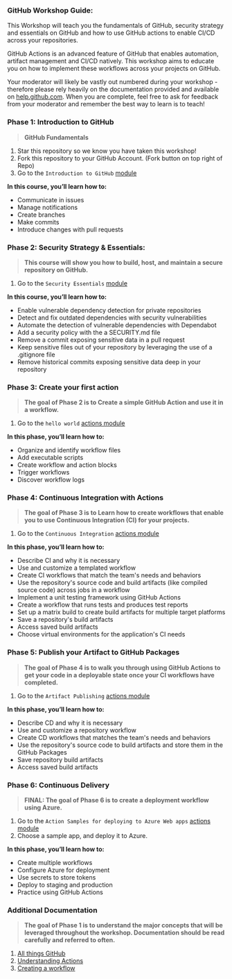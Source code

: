 ### GitHub Workshop Guide:

This Workshop will teach you the fundamentals of GitHub, security strategy and essentials on GitHub and how to use GitHub actions to enable CI/CD across your repositories.

GitHub Actions is an advanced feature of GitHub that enables automation, artifact management and CI/CD natively. This workshop aims to educate you on how to implement these workflows across your projects on GitHub.

Your moderator will likely be vastly out numbered during your workshop - therefore please rely heavily on the documentation provided and available on [help.github.com](https://help.github.com/en). When you are complete, feel free to ask for feedback from your moderator and remember the best way to learn is to teach!

### Phase 1: Introduction to GitHub
  > **GitHub Fundamentals**
  1. Star this repository so we know you have taken this workshop!
  1. Fork this repository to your GitHub Account. (Fork button on top right of Repo)
  1. Go to the `Introduction to GitHub` [module](https://lab.github.com/githubtraining/introduction-to-github)

**In this course, you’ll learn how to:**

- Communicate in issues
- Manage notifications
- Create branches
- Make commits
- Introduce changes with pull requests

### Phase 2: Security Strategy & Essentials:
  > **This course will show you how to build, host, and maintain a secure repository on GitHub.**
  1. Go to the `Security Essentials` [module](https://lab.github.com/githubtraining/security-strategy-essentials)

  **In this course, you’ll learn how to:**
- Enable vulnerable dependency detection for private repositories
- Detect and fix outdated dependencies with security vulnerabilities
- Automate the detection of vulnerable dependencies with Dependabot
- Add a security policy with the a SECURITY.md file
- Remove a commit exposing sensitive data in a pull request
- Keep sensitive files out of your repository by leveraging the use of a .gitignore file
- Remove historical commits exposing sensitive data deep in your repository

### Phase 3: Create your first action
  > **The goal of Phase 2 is to Create a simple GitHub Action and use it in a workflow.**
  1. Go to the `hello world` [actions module](https://lab.github.com/github/hello-github-actions!)

**In this phase, you’ll learn how to:**

- Organize and identify workflow files
- Add executable scripts
- Create workflow and action blocks
- Trigger workflows
- Discover workflow logs

### Phase 4: Continuous Integration with Actions
  > **The goal of Phase 3 is to Learn how to create workflows that enable you to use Continuous Integration (CI) for your projects.**
  1. Go to the `Continuous Integration` [actions module](https://lab.github.com/githubtraining/github-actions:-continuous-integration)

**In this phase, you’ll learn how to:**

- Describe CI and why it is necessary
- Use and customize a templated workflow
- Create CI workflows that match the team's needs and behaviors
- Use the repository's source code and build artifacts (like compiled source code) across jobs in a workflow
- Implement a unit testing framework using GitHub Actions
- Create a workflow that runs tests and produces test reports
- Set up a matrix build to create build artifacts for multiple target platforms
- Save a repository's build artifacts
- Access saved build artifacts
- Choose virtual environments for the application's CI needs

### Phase 5: Publish your Artifact to GitHub Packages
  > **The goal of Phase 4 is to walk you through using GitHub Actions to get your code in a deployable state once your CI workflows have completed.**
  1. Go to the `Artifact Publishing` [actions module](https://lab.github.com/githubtraining/github-actions:-publish-to-github-packages)

**In this phase, you’ll learn how to:**

- Describe CD and why it is necessary
- Use and customize a repository workflow
- Create CD workflows that matches the team's needs and behaviors
- Use the repository's source code to build artifacts and store them in the GitHub Packages
- Save repository build artifacts
- Access saved build artifacts

### Phase 6: Continuous Delivery
  > **FINAL: The goal of Phase 6 is to create a deployment workflow using Azure.**
  1. Go to the `Action Samples for deploying to Azure Web apps` [actions module](https://github.com/Azure/actions-workflow-samples/tree/master/AppService#create-azure-web-app-and-deploy-using-github-actions)
  2. Choose a sample app, and deploy it to Azure. 

**In this phase, you’ll learn how to:**

- Create multiple workflows
- Configure Azure for deployment
- Use secrets to store tokens
- Deploy to staging and production
- Practice using GitHub Actions

### Additional Documentation
  > **The goal of Phase 1 is to understand the major concepts that will be leveraged throughout the workshop. Documentation should be read carefully and referred to often.**
  1. [All things GitHub](https://help.github.com/en/github)
  1. [Understanding Actions](https://help.github.com/en/github/automating-your-workflow-with-github-actions/about-github-actions#core-concepts-for-github-actions)
  1. [Creating a workflow](https://help.github.com/en/github/automating-your-workflow-with-github-actions/configuring-a-workflow)

